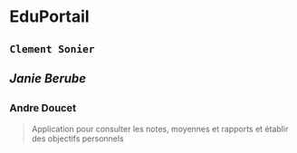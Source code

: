 # EduPortail

## `Clement Sonier`

## *Janie Berube*

## <sup>Andre Doucet</sup>

> Application pour consulter les notes, moyennes et rapports et établir des objectifs personnels
